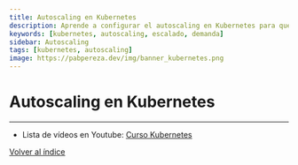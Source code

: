 ```yaml
---
title: Autoscaling en Kubernetes
description: Aprende a configurar el autoscaling en Kubernetes para que tus aplicaciones escalen automáticamente en función de la demanda.
keywords: [kubernetes, autoscaling, escalado, demanda]
sidebar: Autoscaling
tags: [kubernetes, autoscaling]
image: https://pabpereza.dev/img/banner_kubernetes.png
---
```


# Autoscaling en Kubernetes

---
* Lista de vídeos en Youtube: [Curso Kubernetes](https://www.youtube.com/playlist?list=PLQhxXeq1oc2k9MFcKxqXy5GV4yy7wqSma)

[Volver al índice](README.md#índice)